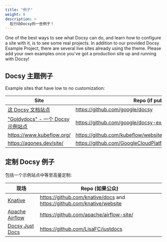 ```yaml
---
title: "例子"
weight: 8
description: >
  在行动Docsy的一些例子！
---
```


One of the best ways to see what Docsy can do, and learn how to configure a site with it, is to see some real projects. In addition to our provided Docsy Example Project, there are several live sites already using the theme. Please add your own examples once you've got a production site up and running with Docsy!

## Docsy 主题例子

Example sites that have low to no customization:

| Site                                                           | Repo (if public)                                               |
| -------------------------------------------------------------- | -------------------------------------------------------------- |
| [这 Docsy 文档站点](/docs)                                     | https://github.com/google/docsy                                |
| ["Goldydocs" - 一个 Docsy 示例站点](https://example.docsy.dev) | https://github.com/google/docsy-example                        |
| https://www.kubeflow.org/                                      | https://github.com/kubeflow/website                            |
| https://agones.dev/site/                                       | https://github.com/GoogleCloudPlatform/agones/tree/master/site |

## 定制 Docsy 例子

包括一个示例站点中等至高量定制:

| 现场                                                  | Repo (如果公众)                                                        |
| ----------------------------------------------------- | ---------------------------------------------------------------------- |
| [Knative](https://knative.dev)                        | https://github.com/knative/docs and https://github.com/knative/website |
| [Apache Airflow](https://airflow.apache.org/)         | https://github.com/apache/airflow-site/                                |
| [Docsy Just Docs](https://docsyjustdocs.netlify.com/) | https://github.com/LisaFC/justdocs                                     |
